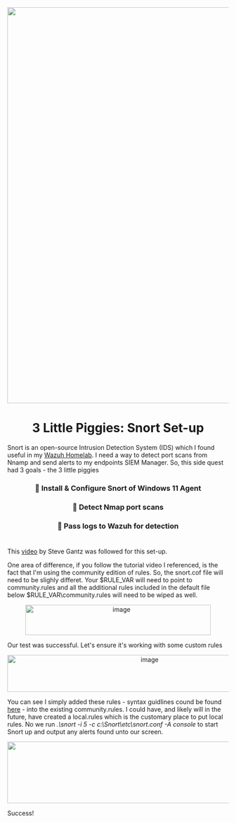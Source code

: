 <div align="center">
  <img width="1600" height="900" alt="image" src="https://github.com/user-attachments/assets/dc910c3d-7ac0-40c6-ba29-db419d9a0c94" />
  <h1>
    3 Little Piggies: Snort Set-up
  </h1>
</div>

Snort is an open-source Intrusion Detection System (IDS) which I found useful in my <a href="https://github.com/jacobbria/Homelab-SIEM.Hazah-Wazh/tree/main">Wazuh Homelab</a>.
I need a way to detect port scans from Nnamp and send alerts to my endpoints SIEM Manager. So, this side quest had 3 goals - the  3 little piggies
 <div align="center">
  <h3>🐷 Install & Configure Snort of Windows 11 Agent</h3>
  <h3>🐷 Detect Nmap port scans</h3>
  <h3>🐷 Pass logs to Wazuh for detection </h3>
 </div>

<h1> </h1>
This <a href="https://www.youtube.com/watch?v=RwWM0srLSg0&list=PLO0SXQmz3ypmofNFSPnRR7JbJmwvJPSWM&index=2">video</a> by Steve Gantz was followed for this set-up.


One area of difference, if you follow the tutorial video I referenced, is the fact that I'm using the community edition of rules. So, the snort.cof file will need
to be slighly differet. Your $RULE_VAR will need to point to community.rules and all the additional rules included in the default file below $RULE_VAR\community.rules
will need to be wiped as well.

<div align="center">
  <img width="422" height="69" alt="image" src="https://github.com/user-attachments/assets/b1b99628-97a6-4522-b2da-a573b87a1e1f" />
</div>

Our test was successful. Let's ensure it's working with some custom rules

<div align="center">
  <img width="632" height="84" alt="image" src="https://github.com/user-attachments/assets/2e81ec95-8e8f-4b12-b588-e8fa4b1df06a" />
</div>

You can see I simply added these rules - syntax guidlines cound be found <a href="https://docs.snort.org/rules/">here</a> - into the existing community.rules. I
could have, and likely will in the future, have created a local.rules which is the customary place to put local rules. 
No we run <i> .\snort -i 5 -c c:\Snort\etc\snort.conf -A console </i> to start Snort up and output any alerts found unto our screen. 

<div align="center">
<img width="1455" height="140" alt="image" src="https://github.com/user-attachments/assets/aacf7e21-fdb4-48ce-b8b9-e8e7e509cee6" />
</div>

Success!
